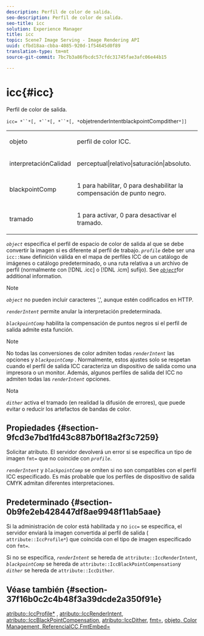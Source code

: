 ```yaml
---
description: Perfil de color de salida.
seo-description: Perfil de color de salida.
seo-title: icc
solution: Experience Manager
title: icc
topic: Scene7 Image Serving - Image Rendering API
uuid: cfbd18aa-cbba-4085-920d-1f54645d0f89
translation-type: tm+mt
source-git-commit: 7bc7b3a86fbcdc57cfdc31745fae3afc06e44b15

---
```



# icc{#icc}

Perfil de color de salida.

`icc= *``*[, *``*[, *``*[, *`objetrenderIntentblackpointCompdither`*]]`

<table id="simpletable_AC20916999004CDCBBB9888B3A8FB0A7"> 
 <tr class="strow"> 
  <td class="stentry"> <p><span class="codeph"> <span class="varname"> objeto</span></span> </p></td> 
  <td class="stentry"> <p>perfil de color ICC. </p></td> 
 </tr> 
 <tr class="strow"> 
  <td class="stentry"> <p><span class="codeph"> <span class="varname"> interpretaciónCalidad</span></span> </p></td> 
  <td class="stentry"> <p><span class="codeph"> perceptual|relativo|saturación|absoluto</span>. </p></td> 
 </tr> 
 <tr class="strow"> 
  <td class="stentry"> <p><span class="codeph"> <span class="varname"> blackpointComp</span></span> </p></td> 
  <td class="stentry"> <p>1 para habilitar, 0 para deshabilitar la compensación de punto negro. </p></td> 
 </tr> 
 <tr class="strow"> 
  <td class="stentry"> <p><span class="codeph"> <span class="varname"> tramado</span></span> </p></td> 
  <td class="stentry"> <p>1 para activar, 0 para desactivar el tramado. </p></td> 
 </tr> 
</table>

*`object`* especifica el perfil de espacio de color de salida al que se debe convertir la imagen si es diferente al perfil de trabajo. *`profile`* debe ser una `icc::Name` definición válida en el mapa de perfiles ICC de un catálogo de imágenes o catálogo predeterminado, o una ruta relativa a un archivo de perfil (normalmente con [!DNL .icc] o [!DNL .icm] sufijo). See [ *`object`*](../../../../../is-api/http-ref/image-serving-api-ref/c-http-protocol-reference/c-data-types/r-object.md#reference-2591bd24548d462782c68d138ef795a0)for additional information.

>[!NOTE]
>
>*`object`* no pueden incluir caracteres &#39;,&#39;, aunque estén codificados en HTTP.

*`renderIntent`* permite anular la interpretación predeterminada.

*`blackpointComp`* habilita la compensación de puntos negros si el perfil de salida admite esta función.

>[!NOTE]
>
>No todas las conversiones de color admiten todas *`renderIntent`* las opciones y *`blackpointComp`* . Normalmente, estos ajustes solo se respetan cuando el perfil de salida ICC caracteriza un dispositivo de salida como una impresora o un monitor. Además, algunos perfiles de salida del ICC no admiten todas las *`renderIntent`* opciones.

Nota

*`dither`* activa el tramado (en realidad la difusión de errores), que puede evitar o reducir los artefactos de bandas de color.

## Propiedades {#section-9fcd3e7bd1fd43c887b0f18a2f3c7259}

Solicitar atributo. El servidor devolverá un error si se especifica un tipo de imagen `fmt=` que no coincide con *`profile`*.

*`renderIntent`* y *`blackpointComp`* se omiten si no son compatibles con el perfil ICC especificado. Es más probable que los perfiles de dispositivo de salida CMYK admitan diferentes interpretaciones.

## Predeterminado {#section-0b9fe2eb428447df8ae9948f11ab5aae}

Si la administración de color está habilitada y no `icc=` se especifica, el servidor enviará la imagen convertida al perfil de salida ( `attribute::IccProfile*`) que coincida con el tipo de imagen especificado con `fmt=`.

Si no se especifica, *`renderIntent`* se hereda de `attribute::IccRenderIntent`, *`blackpointComp`* se hereda de `attribute::IccBlackPointCompensation`y *`dither`* se hereda de `attribute::IccDither`.

## Véase también {#section-37f16b0c2c4b48f3a39dcde2a350f91e}

[atributo::IccProfile*](../../../../../is-api/image-catalog/image-serving-api-ref/c-image-catalog-reference/c-attributes-reference/r-iccprofilecmyk.md#reference-db89f9dac33e447cadb359ec1ba27ee0) , [atributo::IccRenderIntent](../../../../../is-api/image-catalog/image-serving-api-ref/c-image-catalog-reference/c-attributes-reference/r-iccrenderintent.md#reference-012f207f28bd4406a5368d23ed95a51f), [atributo::IccBlackPointCompensation](../../../../../is-api/image-catalog/image-serving-api-ref/c-image-catalog-reference/c-attributes-reference/r-iccblackpointcompensation.md#reference-357626375ee140d1807f0c05171c733f), [atributo::IccDither](../../../../../is-api/image-catalog/image-serving-api-ref/c-image-catalog-reference/c-attributes-reference/r-iccdither.md#reference-914d0d0567364246b4016d45c0ada85b), [fmt=](../../../../../is-api/http-ref/image-serving-api-ref/c-http-protocol-reference/c-command-reference/r-is-http-fmt.md#reference-cdf10043423b45ba9fe15157fb3ae37a), [objeto, Color Management, ReferenciaICC,](../../../../../is-api/http-ref/image-serving-api-ref/c-http-protocol-reference/c-data-types/r-object.md#reference-2591bd24548d462782c68d138ef795a0)[](../../../../../is-api/http-ref/image-serving-api-ref/c-http-protocol-reference/c-syntax-and-features/r-color-management.md#reference-c7e4a72d589145189f7e4bcb6b4544d7)[](../../../../../is-api/image-catalog/image-serving-api-ref/c-image-catalog-reference/c-icc-profile-map-reference/c-icc-profile-map-reference.md#concept-57b9148ce55249cd825cb7ee19ed057c)[FmtEmbed=](../../../../../is-api/http-ref/image-serving-api-ref/c-http-protocol-reference/c-command-reference/r-iccembed.md#reference-e3b774fb322046a2a6dde3a7bab5583e)
